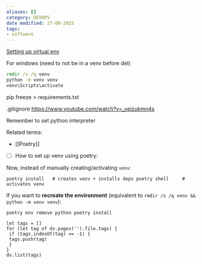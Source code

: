 ```yaml
---
aliases: []
category: DEVOPS
date modified: 27-09-2025
tags:
- software
---
```

[Setting up virtual env](https://www.youtube.com/watch?v=yG9kmBQAtW4)

For windows (need to not be in a venv before del)
```cmd
rmdir /s /q venv
python -m venv venv
venv\Scripts\activate
```

pip freeze > requirements.txt

.gitignore 
https://www.youtube.com/watch?v=_vejzukmn4s

Remember to set python interpreter

Related terms:
- [[Poetry]]

- [ ]  How to set up venv using poetry:

Now, instead of manually creating/activating `venv`:

`poetry install   # creates venv + installs deps poetry shell     # activates venv`

If you want to **recreate the environment** (equivalent to `rmdir /s /q venv && python -m venv venv`):

`poetry env remove python poetry install`


```dataviewjs
let tags = []
for (let tag of dv.pages('').file.tags) {
 if (tags.indexOf(tag) == -1) {
 tags.push(tag)
 }
}
dv.list(tags)
```